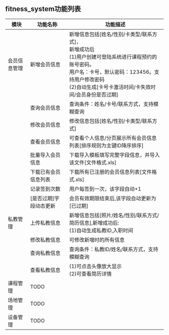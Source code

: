 ## fitness_system功能列表
| 模块         | 功能名称               | 功能描述                                                     |
| ------------ | ---------------------- | ------------------------------------------------------------ |
| 会员信息管理 | 新增会员信息           | 新增信息包括[姓名/性别/卡类型/联系方式]，<br/>新增成功后<br/>(1)用户创建可登陆系统进行课程预约的账号密码。<br/>用户名：卡号，默认密码：123456。支持用户修改密码<br/>(2)自动生成[卡号卡激活时间/卡失效时间/会员身份是否过期] |
|              | 查询会员信息           | 查询条件：姓名/卡号/联系方式，支持模糊查询                   |
|              | 修改会员信息           | 修改信息包括[姓名/性别/卡类型/联系方式]                      |
|              | 查看会员信息           | 可查看个人信息/分页展示所有会员信息列表[排序规则为主键ID降序排序] |
|              | 批量导入会员信息       | 下载导入模板填写完整字段信息，并导入该文件[文件格式.xls]     |
|              | 下载已有会员信息列表   | 下载所有已注册的会员信息列表[文件格式.xls]                   |
|              | 记录签到次数           | 用户每签到一次，该字段自动+1                                 |
|              | [是否过期]字段动态更新 | 会员有效期限结束后,该字段自动更新为[已过期]                  |
| 私教管理     | 上传私教信息           | 新增信息包括[照片/姓名/性别/联系方式/简历信息],新增成功后:<br/>(1)自动生成私教ID,入职时间 |
|              | 修改私教信息           | 可修改新增时的所有信息                                       |
|              | 查询私教信息           | 查询条件：私教ID/姓名/联系方式，支持模糊查询                 |
|              | 查看私教信息           | (1)可点击头像放大显示<br/>(2)可查看简历详情                  |
| 课程管理     | TODO                   |                                                              |
| 场地管理     | TODO                   |                                                              |
| 设备管理     | TODO                   |                                                              |


